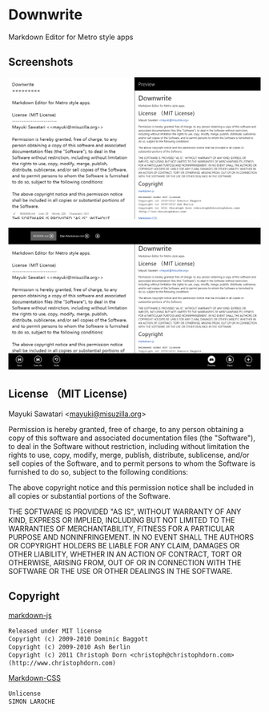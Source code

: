 Downwrite
=========

Markdown Editor for Metro style apps

Screenshots
-------------
![Screenshot_01](https://github.com/mayuki/Downwrite/raw/master/Resources/Screenshot/screenshot_01.png)

![Screenshot_02](https://github.com/mayuki/Downwrite/raw/master/Resources/Screenshot/screenshot_02.png)

License （MIT License)
------------------------
Mayuki Sawatari <<mayuki@misuzilla.org>>

Permission is hereby granted, free of charge, to any person obtaining a copy of this software and associated documentation files (the "Software"), to deal in the Software without restriction, including without limitation the rights to use, copy, modify, merge, publish, distribute, sublicense, and/or sell copies of the Software, and to permit persons to whom the Software is furnished to do so, subject to the following conditions:

The above copyright notice and this permission notice shall be included in all copies or substantial portions of the Software.

THE SOFTWARE IS PROVIDED "AS IS", WITHOUT WARRANTY OF ANY KIND, EXPRESS OR IMPLIED, INCLUDING BUT NOT LIMITED TO THE WARRANTIES OF MERCHANTABILITY, FITNESS FOR A PARTICULAR PURPOSE AND NONINFRINGEMENT. IN NO EVENT SHALL THE AUTHORS OR COPYRIGHT HOLDERS BE LIABLE FOR ANY CLAIM, DAMAGES OR OTHER LIABILITY, WHETHER IN AN ACTION OF CONTRACT, TORT OR OTHERWISE, ARISING FROM, OUT OF OR IN CONNECTION WITH THE SOFTWARE OR THE USE OR OTHER DEALINGS IN THE SOFTWARE.

Copyright
-----------

[markdown-js](https://github.com/evilstreak/markdown-js/)

    Released under MIT license
    Copyright (c) 2009-2010 Dominic Baggott
    Copyright (c) 2009-2010 Ash Berlin
    Copyright (c) 2011 Christoph Dorn <christoph@christophdorn.com> (http://www.christophdorn.com)

[Markdown-CSS](https://github.com/clownfart/Markdown-CSS)

    Unlicense
    SIMON LAROCHE